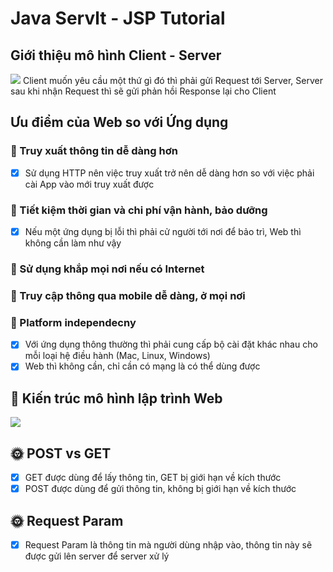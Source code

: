 # Java Servlt - JSP Tutorial

## Giới thiệu mô hình Client - Server
![](https://www.w3schools.in/wp-content/uploads/2019/01/client-server.jpg)
Client muốn yêu cầu một thứ gì đó thì phải gửi Request tới Server, Server sau khi nhận Request thì sẽ gửi phản hồi Response lại cho Client


## Ưu điểm của Web so với Ứng dụng
### 🧮 Truy xuất thông tin dễ dàng hơn
- [x] Sử dụng HTTP nên việc truy xuất trở nên dễ dàng hơn so với việc phải cài App vào mới truy xuất được

### 🧮 Tiết kiệm thời gian và chi phí vận hành, bảo dưỡng
- [x] Nếu một ứng dụng bị lỗi thì phải cử người tới nơi để bảo trì, Web thì không cần làm như vậy

### 🔫 Sử dụng khắp mọi nơi nếu có Internet

### 🔎 Truy cập thông qua mobile dễ dàng, ở mọi nơi

### 🎉 Platform independecny
- [x] Với ứng dụng thông thường thì phải cung cấp bộ cài đặt khác nhau cho mỗi loại hệ điều hành (Mac, Linux, Windows)
- [x] Web thì không cần, chỉ cần có mạng là có thể dùng được

## 🎥 Kiến trúc mô hình lập trình Web
![](https://www.researchgate.net/profile/Youry_Khmelevsky/publication/226895919/figure/fig1/AS:302191094059009@1449059379533/The-Feasible-GIS-n-tier-Architecture.png)

## 🌞 POST vs GET
- [x] GET được dùng để lấy thông tin, GET bị giới hạn về kích thước
- [x] POST được dùng để gửi thông tin, không bị giới hạn về kích thước

## 🌞 Request Param
- [x] Request Param là thông tin mà người dùng nhập vào, thông tin này sẽ được gửi lên server để server xử lý




